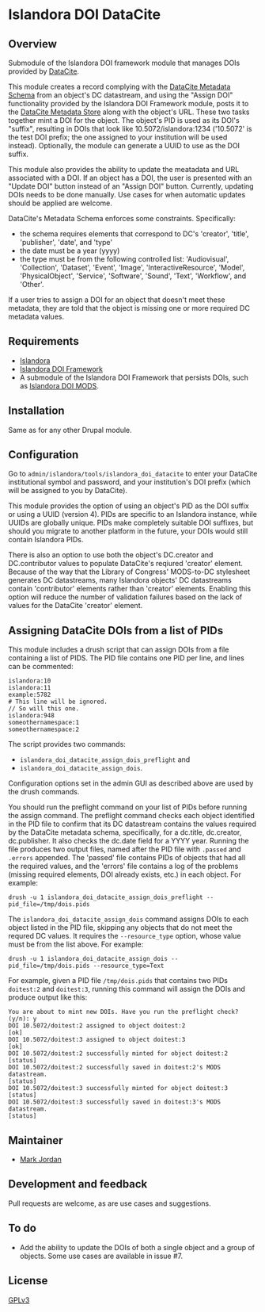 # Islandora DOI DataCite

## Overview

Submodule of the Islandora DOI framework module that manages DOIs provided by [DataCite](https://www.datacite.org/).

This module creates a record complying with the [DataCite Metadata Schema](https://schema.datacite.org/) from an object's DC datastream, and using the "Assign DOI" functionality provided by the Islandora DOI Framework module, posts it to the [DataCite Metadata Store](https://search.datacite.org/) along with the object's URL. These two tasks together mint a DOI for the object. The object's PID is used as its DOI's "suffix", resulting in DOIs that look like 10.5072/islandora:1234 ('10.5072' is the test DOI prefix; the one assigned to your institution will be used instead). Optionally, the module can generate a UUID to use as the DOI suffix.

This module also provides the ability to update the meatadata and URL associated with a DOI. If an object has a DOI, the user is presented with an "Update DOI" button instead of an "Assign DOI" button. Currently, updating DOIs needs to be done manually. Use cases for when automatic updates should be applied are welcome.

DataCite's Metadata Schema enforces some constraints. Specifically:

* the schema requires elements that correspond to DC's 'creator', 'title', 'publisher', 'date', and 'type'
* the date must be a year (yyyy)
* the type must be from the following controlled list: 'Audiovisual', 'Collection', 'Dataset', 'Event', 'Image', 'InteractiveResource', 'Model', 'PhysicalObject', 'Service', 'Software', 'Sound', 'Text', 'Workflow', and 'Other'.

If a user tries to assign a DOI for an object that doesn't meet these metadata, they are told that the object is missing one or more required DC metadata values.

## Requirements

* [Islandora](https://github.com/Islandora/islandora)
* [Islandora DOI Framework](https://github.com/mjordan/islandora_doi_framework)
* A submodule of the Islandora DOI Framework that persists DOIs, such as [Islandora DOI MODS](../islandora_doi_mods).

## Installation

Same as for any other Drupal module.

## Configuration

Go to `admin/islandora/tools/islandora_doi_datacite` to enter your DataCite institutional symbol and password, and your institution's DOI prefix (which will be assigned to you by DataCite).

This module provides the option of using an object's PID as the DOI suffix or using a UUID (version 4). PIDs are specific to an Islandora instance, while UUIDs are globally unique. PIDs make completely suitable DOI suffixes, but should you migrate to another platform in the future, your DOIs would still contain Islandora PIDs.

There is also an option to use both the object's DC.creator and DC.contributor values to populate DataCite's reqiured 'creator' element. Because of the way that the Library of Congress' MODS-to-DC stylesheet generates DC datastreams, many Islandora objects' DC datastreams contain 'contributor' elements rather than 'creator' elements. Enabling this option will reduce the number of validation failures based on the lack of values for the DataCite 'creator' element.

## Assigning DataCite DOIs from a list of PIDs

This module includes a drush script that can assign DOIs from a file containing a list of PIDS. The PID file contains one PID per line, and lines can be commented:

```
islandora:10
islandora:11
example:5782
# This line will be ignored.
// So will this one.
islandora:948
someothernamespace:1
someothernamespace:2
```

The script provides two commands:

* `islandora_doi_datacite_assign_dois_preflight` and
* `islandora_doi_datacite_assign_dois`.

Configuration options set in the admin GUI as described above are used by the drush commands.

You should run the preflight command on your list of PIDs before running the assign command. The preflight command checks each object identified in the PID file to confirm that its DC datastream contains the values required by the  DataCite metadata schema, specifically, for a dc.title, dc.creator, dc.publisher. It also checks the dc.date field for a YYYY year. Running the file produces two output files, named after the PID file with `.passed` and `.errors` appended. The 'passed' file contains PIDs of objects that had all the required values, and the 'errors' file contains a log of the problems (missing required elements, DOI already exists, etc.) in each object. For example:

```
drush -u 1 islandora_doi_datacite_assign_dois_preflight --pid_file=/tmp/dois.pids
```

The `islandora_doi_datacite_assign_dois` command assigns DOIs to each object listed in the PID file, skipping any objects that do not meet the requred DC values. It requires the `--resource_type` option, whose value must be from the list above. For example:

```
drush -u 1 islandora_doi_datacite_assign_dois --pid_file=/tmp/dois.pids --resource_type=Text
```

For example, given a PID file `/tmp/dois.pids` that contains two PIDs `doitest:2` and `doitest:3`, running this command will assign the DOIs and produce output like this:

```
You are about to mint new DOIs. Have you run the preflight check? (y/n): y
DOI 10.5072/doitest:2 assigned to object doitest:2                                                                              [ok]
DOI 10.5072/doitest:3 assigned to object doitest:3                                                                              [ok]
DOI 10.5072/doitest:2 successfully minted for object doitest:2                                                                  [status]
DOI 10.5072/doitest:2 successfully saved in doitest:2's MODS datastream.                                                        [status]
DOI 10.5072/doitest:3 successfully minted for object doitest:3                                                                  [status]
DOI 10.5072/doitest:3 successfully saved in doitest:3's MODS datastream.                                                        [status]
```

## Maintainer

* [Mark Jordan](https://github.com/mjordan)

## Development and feedback

Pull requests are welcome, as are use cases and suggestions.

## To do

* Add the ability to update the DOIs of both a single object and a group of objects. Some use cases are available in issue #7.

## License

 [GPLv3](http://www.gnu.org/licenses/gpl-3.0.txt)

